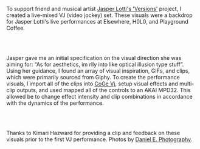 To support friend and musical artist [Jasper Lotti's 'Versions'](https://open.spotify.com/album/2oWuiYDtbQZc0It2qcw4jl) project, I created a live-mixed VJ (video jockey) set. These visuals were a backdrop for Jasper Lotti's live performances at Elsewhere, H0L0, and Playground Coffee.

<br /><br />

Jasper gave me an initial specification on the visual direction she was aiming for: “As for aesthetics, im rlly into like optical illusion type stuff”. Using her guidance, I found an array of visual inspiration, GIFs, and clips, which were primarily sourced from Giphy. To create the performance visuals, I import all of the clips into [CoGe Vj](https://imimot.com/cogevj/), setup visual effects and multi-clip outputs, and used mapped all of the controls to an AKAI MPD32. This allowed be to change effect intensity and clip combinations in accordance with the dynamics of the performance.

<br /><br />

Thanks to Kimari Hazward for providing a clip and feedback on these visuals prior to the first VJ performance. Photos by [Daniel E. Photography](https://www.instagram.com/daniel.e.photography/).
